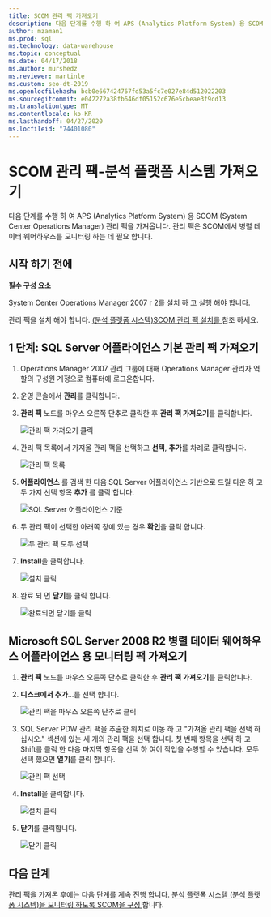 ```yaml
---
title: SCOM 관리 팩 가져오기
description: 다음 단계를 수행 하 여 APS (Analytics Platform System) 용 SCOM (System Center Operations Manager) 관리 팩을 가져옵니다. 관리 팩은 SCOM에서 병렬 데이터 웨어하우스를 모니터링 하는 데 필요 합니다.
author: mzaman1
ms.prod: sql
ms.technology: data-warehouse
ms.topic: conceptual
ms.date: 04/17/2018
ms.author: murshedz
ms.reviewer: martinle
ms.custom: seo-dt-2019
ms.openlocfilehash: bcb0e667424767fd53a5fc7e027e84d512022203
ms.sourcegitcommit: e042272a38fb646df05152c676e5cbeae3f9cd13
ms.translationtype: MT
ms.contentlocale: ko-KR
ms.lasthandoff: 04/27/2020
ms.locfileid: "74401080"
---
```

# <a name="import-the-scom-management-pack---analytics-platform-system"></a>SCOM 관리 팩-분석 플랫폼 시스템 가져오기
다음 단계를 수행 하 여 APS (Analytics Platform System) 용 SCOM (System Center Operations Manager) 관리 팩을 가져옵니다. 관리 팩은 SCOM에서 병렬 데이터 웨어하우스를 모니터링 하는 데 필요 합니다. 
  
## <a name="before-you-begin"></a><a name="BeforeBegin"></a>시작 하기 전에  
**필수 구성 요소**  
  
System Center Operations Manager 2007 r 2를 설치 하 고 실행 해야 합니다.  
  
관리 팩을 설치 해야 합니다. [&#40;분석 플랫폼 시스템&#41;SCOM 관리 팩 설치를 ](install-the-scom-management-packs.md)참조 하세요.  
  
## <a name="step-1-import-the-sql-server-appliance-base-management-pack"></a><a name="Step1"></a>1 단계: SQL Server 어플라이언스 기본 관리 팩 가져오기  
  
1.  Operations Manager 2007 관리 그룹에 대해 Operations Manager 관리자 역할의 구성원 계정으로 컴퓨터에 로그온합니다.  
  
2.  운영 콘솔에서 **관리**를 클릭합니다.  
  
3.  **관리 팩** 노드를 마우스 오른쪽 단추로 클릭한 후 **관리 팩 가져오기**를 클릭합니다.  
  
    ![관리 팩 가져오기 클릭](./media/import-the-scom-management-pack-for-pdw/SCOM_IMP.png "SCOM_IMP")  
  
4.  관리 팩 목록에서 가져올 관리 팩을 선택하고 **선택**, **추가**를 차례로 클릭합니다.  
  
    ![관리 팩 목록](./media/import-the-scom-management-pack-for-pdw/SCOM_IMP2.png "SCOM_IMP2")  
  
5.  **어플라이언스** 를 검색 한 다음 SQL Server 어플라이언스 기반으로 드릴 다운 하 고 두 가지 선택 항목 **추가** 를 클릭 합니다.  
  
    ![SQL Server 어플라이언스 기준](./media/import-the-scom-management-pack-for-pdw/SCOM_IMP3.png "SCOM_IMP3")  
  
6.  두 관리 팩이 선택한 아래쪽 창에 있는 경우 **확인**을 클릭 합니다.  
  
    ![두 관리 팩 모두 선택](./media/import-the-scom-management-pack-for-pdw/SCOM_IMP4.png "SCOM_IMP4")  
  
7.  **Install**을 클릭합니다.  
  
    ![설치 클릭](./media/import-the-scom-management-pack-for-pdw/SCOM_IMP5.png "SCOM_IMP5")  
  
8.  완료 되 면 **닫기**를 클릭 합니다.  
  
    ![완료되면 닫기를 클릭](./media/import-the-scom-management-pack-for-pdw/SCOM_IMP6.png "SCOM_IMP6")  
  
## <a name="import-the-monitoring-pack-for-microsoft-sql-server-2008-r2-parallel-data-warehouse-appliance"></a><a name="Step2"></a>Microsoft SQL Server 2008 R2 병렬 데이터 웨어하우스 어플라이언스 용 모니터링 팩 가져오기  
  
1.  **관리 팩** 노드를 마우스 오른쪽 단추로 클릭한 후 **관리 팩 가져오기**를 클릭합니다.  
  
2.  **디스크에서 추가**...를 선택 합니다.  
  
    ![관리 팩을 마우스 오른쪽 단추로 클릭](./media/import-the-scom-management-pack-for-pdw/SCOM_PDW.png "SCOM_PDW")  
  
3.  SQL Server PDW 관리 팩을 추출한 위치로 이동 하 고 "가져올 관리 팩을 선택 하십시오." 섹션에 있는 세 개의 관리 팩을 선택 합니다. 첫 번째 항목을 선택 하 고 Shift를 클릭 한 다음 마지막 항목을 선택 하 여이 작업을 수행할 수 있습니다. 모두 선택 했으면 **열기**를 클릭 합니다.  
  
    ![관리 팩 선택](./media/import-the-scom-management-pack-for-pdw/SCOM_PDW2.png "SCOM_PDW2")  
  
4.  **Install**을 클릭합니다.  
  
    ![설치 클릭](./media/import-the-scom-management-pack-for-pdw/SCOM_PDW3.png "SCOM_PDW3")  
  
5.  **닫기**를 클릭합니다.  
  
    ![닫기 클릭](./media/import-the-scom-management-pack-for-pdw/SCOM_PDW4.png "SCOM_PDW4")  
  
## <a name="next-step"></a>다음 단계  
관리 팩을 가져온 후에는 다음 단계를 계속 진행 합니다. [분석 플랫폼 시스템 &#40;분석 플랫폼 시스템&#41;을 모니터링 하도록 SCOM을 구성 ](configure-scom-to-monitor-analytics-platform-system.md)합니다.  
  
<!-- MISSING LINKS ## See Also  
[Common Metadata Query Examples &#40;SQL Server PDW&#41;](../sqlpdw/common-metadata-query-examples-sql-server-pdw.md)  -->  
  
